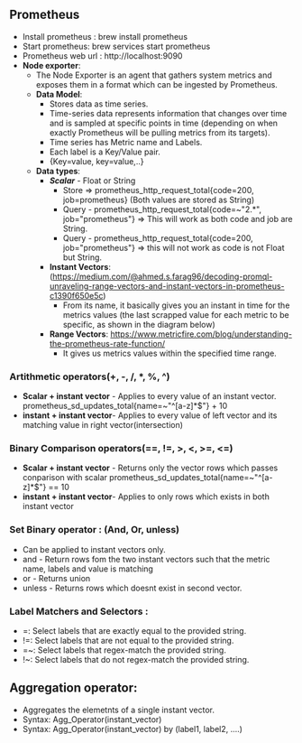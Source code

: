 ## Prometheus
- Install prometheus : brew install prometheus
- Start prometheus: brew services start prometheus
- Prometheus web url : http://localhost:9090
- **Node exporter**:
   - The Node Exporter is an agent that gathers system metrics and exposes them in a format which can be ingested by Prometheus.
   - **Data Model**:
     - Stores data as time series.
     - Time-series data represents information that changes over time and is sampled at specific points in time (depending on when exactly Prometheus will be pulling metrics from its targets). 
     - Time series has Metric name and Labels.
     - Each label is a Key/Value pair.
     - <metric name>{Key=value, key=value,..}
  - **Data types**:
    - ***Scalar*** - Float or String
       - Store => prometheus_http_request_total{code=200, job=prometheus} (Both values are stored as String)
       - Query - prometheus_http_request_total{code=~"2.*", job="prometheus"} => This will work as both code and job are String.
       - Query - prometheus_http_request_total{code=200, job="prometheus"} => this will not work as code is not Float but String.
    - **Instant Vectors**: (https://medium.com/@ahmed.s.farag96/decoding-promql-unraveling-range-vectors-and-instant-vectors-in-prometheus-c1390f650e5c)
       - From its name, it basically gives you an instant in time for the metrics values (the last scrapped value for each metric to be specific, as shown in the diagram below)
    - **Range Vectors**: https://www.metricfire.com/blog/understanding-the-prometheus-rate-function/
       -  It gives us metrics values within the specified time range.
     
### Artithmetic operators(+, -, /, *, %, ^)
  - **Scalar + instant vector** - Applies to every value of an instant vector. prometheus_sd_updates_total{name=~"^[a-z]*$"} + 10
  - **instant + instant vector**- Applies to every value of left vector and its matching value in right vector(intersection)

### Binary Comparison operators(==, !=, >, <, >=, <=)
  - **Scalar + instant vector** - Returns only the vector rows which passes conparison with scalar prometheus_sd_updates_total{name=~"^[a-z]*$"}  ==  10
  - **instant + instant vector**- Applies to only rows which exists in both instant vector

### Set Binary operator : (And, Or, unless)
   - Can be applied to instant vectors only.
   - and - Return rows fom the two instant vectors such that the metric name, labels and value is matching
   - or - Returns union
   - unless - Returns rows which doesnt exist in second vector.

### Label Matchers and Selectors :  
   -  =: Select labels that are exactly equal to the provided string.
   - !=: Select labels that are not equal to the provided string.
   - =~: Select labels that regex-match the provided string.
   - !~: Select labels that do not regex-match the provided string.
     
## Aggregation operator:
- Aggregates the elemetnts of a single instant vector.
- Syntax: Agg_Operator(instant_vector)
- Syntax: Agg_Operator(instant_vector) by (label1, label2, ....) 

